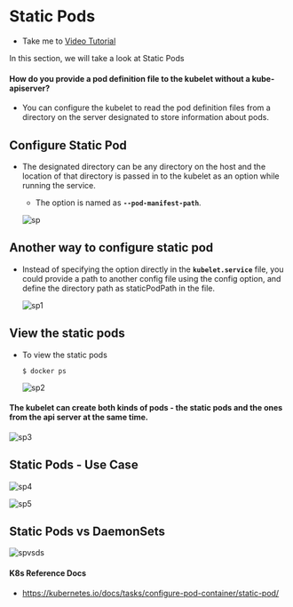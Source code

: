 # Static Pods 
  - Take me to [Video Tutorial](https://kodekloud.com/courses/539883/lectures/10352432)
  
In this section, we will take a look at Static Pods

#### How do you provide a pod definition file to the kubelet without a kube-apiserver?
- You can configure the kubelet to read the pod definition files from a directory on the server designated to store information about pods.

## Configure Static Pod
- The designated directory can be any directory on the host and the location of that directory is passed in to the kubelet as an option while running the service.
  - The option is named as **`--pod-manifest-path`**.
  
  ![sp](../../images/sp.PNG)
  
## Another way to configure static pod 
- Instead of specifying the option directly in the **`kubelet.service`** file, you could provide a path to another config file using the config option, and define the directory path as staticPodPath in the file.

  ![sp1](../../images/sp1.PNG)

## View the static pods
- To view the static pods
  ```
  $ docker ps
  ```
  ![sp2](../../images/sp2.PNG)

#### The kubelet can create both kinds of pods - the static pods and the ones from the api server at the same time.

  ![sp3](../../images/sp3.PNG)

## Static Pods - Use Case

  ![sp4](../../images/sp4.PNG)
  
  ![sp5](../../images/sp5.PNG)
  
## Static Pods vs DaemonSets

   ![spvsds](../../images/spvsds.PNG)
  

#### K8s Reference Docs
- https://kubernetes.io/docs/tasks/configure-pod-container/static-pod/
